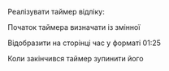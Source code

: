 Реалізувати таймер відліку:

Початок таймера визначати із змінної

Відобразити на сторінці час у форматі 01:25

Коли закінчився таймер зупинити його